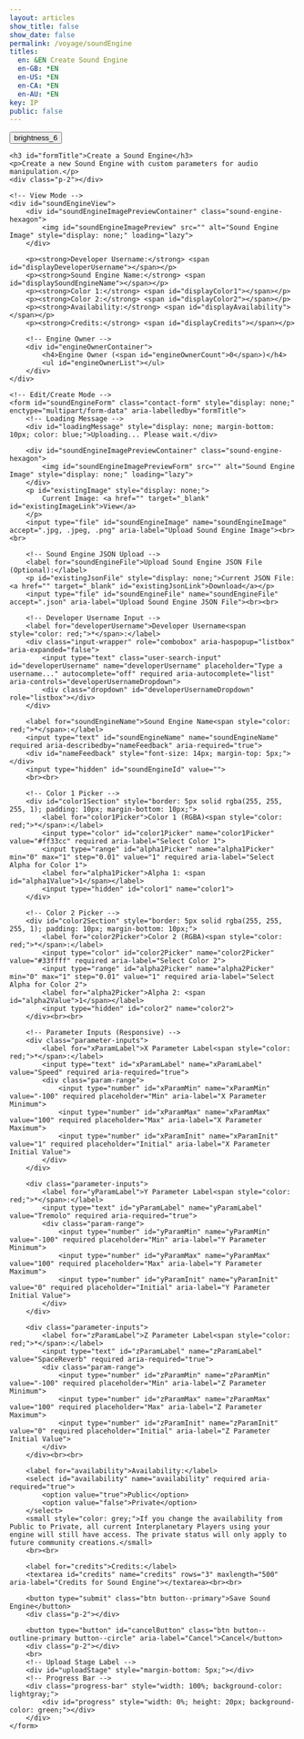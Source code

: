 ```yaml
---
layout: articles
show_title: false
show_date: false
permalink: /voyage/soundEngine
titles:
  en: &EN Create Sound Engine
  en-GB: *EN
  en-US: *EN
  en-CA: *EN
  en-AU: *EN
key: IP
public: false
---
```


<!-- Sound Engine Form Container -->
<div class="form-container">
    <div class="button-container">
        <div class="back-button-container">
            <a href="/voyage" title="Back to Voyage">
                <button id="backButton" class="btn button--outline-primary button--circle" aria-label="Back">
                    <span class="material-symbols-outlined">brightness_6</span>
                </button>
            </a>
        </div>
        <div class="edit-button-container">
            <button id="editButton" class="btn button--outline-primary button--circle" title="Edit Sound Engine" style="display: none;" aria-label="Edit">
                <span class="material-symbols-outlined">edit</span> 
            </button>
        </div>
    </div>

    <h3 id="formTitle">Create a Sound Engine</h3>
    <p>Create a new Sound Engine with custom parameters for audio manipulation.</p>
    <div class="p-2"></div>

    <!-- View Mode -->
    <div id="soundEngineView">
        <div id="soundEngineImagePreviewContainer" class="sound-engine-hexagon">
            <img id="soundEngineImagePreview" src="" alt="Sound Engine Image" style="display: none;" loading="lazy">
        </div>

        <p><strong>Developer Username:</strong> <span id="displayDeveloperUsername"></span></p>
        <p><strong>Sound Engine Name:</strong> <span id="displaySoundEngineName"></span></p>
        <p><strong>Color 1:</strong> <span id="displayColor1"></span></p>
        <p><strong>Color 2:</strong> <span id="displayColor2"></span></p>
        <p><strong>Availability:</strong> <span id="displayAvailability"></span></p>
        <p><strong>Credits:</strong> <span id="displayCredits"></span></p>

        <!-- Engine Owner -->
        <div id="engineOwnerContainer">
            <h4>Engine Owner (<span id="engineOwnerCount">0</span>)</h4>
            <ul id="engineOwnerList"></ul>
        </div>
    </div>

    <!-- Edit/Create Mode -->
    <form id="soundEngineForm" class="contact-form" style="display: none;" enctype="multipart/form-data" aria-labelledby="formTitle">
        <!-- Loading Message -->
        <div id="loadingMessage" style="display: none; margin-bottom: 10px; color: blue;">Uploading... Please wait.</div>

        <div id="soundEngineImagePreviewContainer" class="sound-engine-hexagon">
            <img id="soundEngineImagePreviewForm" src="" alt="Sound Engine Image" style="display: none;" loading="lazy">
        </div>
        <p id="existingImage" style="display: none;">
            Current Image: <a href="" target="_blank" id="existingImageLink">View</a>
        </p>
        <input type="file" id="soundEngineImage" name="soundEngineImage" accept=".jpg, .jpeg, .png" aria-label="Upload Sound Engine Image"><br><br>

        <!-- Sound Engine JSON Upload -->
        <label for="soundEngineFile">Upload Sound Engine JSON File (Optional):</label>
        <p id="existingJsonFile" style="display: none;">Current JSON File: <a href="" target="_blank" id="existingJsonLink">Download</a></p>
        <input type="file" id="soundEngineFile" name="soundEngineFile" accept=".json" aria-label="Upload Sound Engine JSON File"><br><br>

        <!-- Developer Username Input -->
        <label for="developerUsername">Developer Username<span style="color: red;">*</span>:</label>
        <div class="input-wrapper" role="combobox" aria-haspopup="listbox" aria-expanded="false">
            <input type="text" class="user-search-input" id="developerUsername" name="developerUsername" placeholder="Type a username..." autocomplete="off" required aria-autocomplete="list" aria-controls="developerUsernameDropdown">
            <div class="dropdown" id="developerUsernameDropdown" role="listbox"></div>
        </div>

        <label for="soundEngineName">Sound Engine Name<span style="color: red;">*</span>:</label>
        <input type="text" id="soundEngineName" name="soundEngineName" required aria-describedby="nameFeedback" aria-required="true">
        <div id="nameFeedback" style="font-size: 14px; margin-top: 5px;"></div>
        <input type="hidden" id="soundEngineId" value="">
        <br><br>

        <!-- Color 1 Picker -->
        <div id="color1Section" style="border: 5px solid rgba(255, 255, 255, 1); padding: 10px; margin-bottom: 10px;">
            <label for="color1Picker">Color 1 (RGBA)<span style="color: red;">*</span>:</label>
            <input type="color" id="color1Picker" name="color1Picker" value="#ff33cc" required aria-label="Select Color 1">
            <input type="range" id="alpha1Picker" name="alpha1Picker" min="0" max="1" step="0.01" value="1" required aria-label="Select Alpha for Color 1">
            <label for="alpha1Picker">Alpha 1: <span id="alpha1Value">1</span></label>
            <input type="hidden" id="color1" name="color1">
        </div>

        <!-- Color 2 Picker -->
        <div id="color2Section" style="border: 5px solid rgba(255, 255, 255, 1); padding: 10px; margin-bottom: 10px;">
            <label for="color2Picker">Color 2 (RGBA)<span style="color: red;">*</span>:</label>
            <input type="color" id="color2Picker" name="color2Picker" value="#33ffff" required aria-label="Select Color 2">
            <input type="range" id="alpha2Picker" name="alpha2Picker" min="0" max="1" step="0.01" value="1" required aria-label="Select Alpha for Color 2">
            <label for="alpha2Picker">Alpha 2: <span id="alpha2Value">1</span></label>
            <input type="hidden" id="color2" name="color2">
        </div><br><br>

        <!-- Parameter Inputs (Responsive) -->
        <div class="parameter-inputs">
            <label for="xParamLabel">X Parameter Label<span style="color: red;">*</span>:</label>
            <input type="text" id="xParamLabel" name="xParamLabel" value="Speed" required aria-required="true">
            <div class="param-range">
                <input type="number" id="xParamMin" name="xParamMin" value="-100" required placeholder="Min" aria-label="X Parameter Minimum">
                <input type="number" id="xParamMax" name="xParamMax" value="100" required placeholder="Max" aria-label="X Parameter Maximum">
                <input type="number" id="xParamInit" name="xParamInit" value="1" required placeholder="Initial" aria-label="X Parameter Initial Value">
            </div>
        </div>

        <div class="parameter-inputs">
            <label for="yParamLabel">Y Parameter Label<span style="color: red;">*</span>:</label>
            <input type="text" id="yParamLabel" name="yParamLabel" value="Tremolo" required aria-required="true">
            <div class="param-range">
                <input type="number" id="yParamMin" name="yParamMin" value="-100" required placeholder="Min" aria-label="Y Parameter Minimum">
                <input type="number" id="yParamMax" name="yParamMax" value="100" required placeholder="Max" aria-label="Y Parameter Maximum">
                <input type="number" id="yParamInit" name="yParamInit" value="0" required placeholder="Initial" aria-label="Y Parameter Initial Value">
            </div>
        </div>

        <div class="parameter-inputs">
            <label for="zParamLabel">Z Parameter Label<span style="color: red;">*</span>:</label>
            <input type="text" id="zParamLabel" name="zParamLabel" value="SpaceReverb" required aria-required="true">
            <div class="param-range">
                <input type="number" id="zParamMin" name="zParamMin" value="-100" required placeholder="Min" aria-label="Z Parameter Minimum">
                <input type="number" id="zParamMax" name="zParamMax" value="100" required placeholder="Max" aria-label="Z Parameter Maximum">
                <input type="number" id="zParamInit" name="zParamInit" value="0" required placeholder="Initial" aria-label="Z Parameter Initial Value">
            </div>
        </div><br><br>

        <label for="availability">Availability:</label>
        <select id="availability" name="availability" required aria-required="true">
            <option value="true">Public</option>
            <option value="false">Private</option>
        </select>
        <small style="color: grey;">If you change the availability from Public to Private, all current Interplanetary Players using your engine will still have access. The private status will only apply to future community creations.</small>
        <br><br>

        <label for="credits">Credits:</label>
        <textarea id="credits" name="credits" rows="3" maxlength="500" aria-label="Credits for Sound Engine"></textarea><br><br>

        <button type="submit" class="btn button--primary">Save Sound Engine</button>
        <div class="p-2"></div>

        <button type="button" id="cancelButton" class="btn button--outline-primary button--circle" aria-label="Cancel">Cancel</button>
        <div class="p-2"></div>
        <br>
        <!-- Upload Stage Label -->
        <div id="uploadStage" style="margin-bottom: 5px;"></div>
        <!-- Progress Bar -->
        <div class="progress-bar" style="width: 100%; background-color: lightgray;">
            <div id="progress" style="width: 0%; height: 20px; background-color: green;"></div>
        </div>
    </form>
</div>

<!-- Toast Container for Notifications -->
<div id="toastContainer"></div>

<script>
document.addEventListener('DOMContentLoaded', function() {
    const API_BASE_URL = 'https://api.plantasia.space:443/api'; // Ensure this matches your backend
    const userId = localStorage.getItem('userId'); 
    const DEFAULT_SE_IMAGE_URL = 'https://mw-storage.fra1.cdn.digitaloceanspaces.com/default/default-soundEngine.jpg'; // Replace with your actual default image URL

    if (!userId) {
        showToast('No logged-in user found. Please log in first.', 'error');
        window.location.href = '/login';
        return;
    }

    // DOM Elements
    const formTitle = document.getElementById('formTitle');
    const soundEngineView = document.getElementById('soundEngineView');
    const soundEngineForm = document.getElementById('soundEngineForm');
    const editButton = document.getElementById('editButton');
    const backButton = document.getElementById('backButton');
    const cancelButton = document.getElementById('cancelButton');
    const soundEngineImageInput = document.getElementById('soundEngineImage');
    const soundEngineImagePreviewForm = document.getElementById('soundEngineImagePreviewForm');
    const soundEngineFileInput = document.getElementById('soundEngineFile');
    const nameFeedback = document.getElementById('nameFeedback');
    const progressBar = document.getElementById('progress');
    const uploadStage = document.getElementById('uploadStage');
    const loadingMessage = document.getElementById('loadingMessage');

    const color1Picker = document.getElementById('color1Picker');
    const color2Picker = document.getElementById('color2Picker');
    const alpha1Picker = document.getElementById('alpha1Picker');
    const alpha2Picker = document.getElementById('alpha2Picker');
    const color1Input = document.getElementById('color1');
    const color2Input = document.getElementById('color2');
    const alpha1Value = document.getElementById('alpha1Value');
    const alpha2Value = document.getElementById('alpha2Value');

    const developerUsernameInput = document.getElementById('developerUsername');
    const developerUsernameDropdown = document.getElementById('developerUsernameDropdown'); // Renamed for clarity

    const soundEngineNameInput = document.getElementById('soundEngineName');
    const soundEngineIdInput = document.getElementById('soundEngineId');
    const availabilitySelect = document.getElementById('availability');
    const creditsTextarea = document.getElementById('credits');

    const displayDeveloperUsername = document.getElementById('displayDeveloperUsername');
    const displaySoundEngineName = document.getElementById('displaySoundEngineName');
    const displayColor1 = document.getElementById('displayColor1');
    const displayColor2 = document.getElementById('displayColor2');
    const displayAvailability = document.getElementById('displayAvailability');
    const displayCredits = document.getElementById('displayCredits');
    const soundEngineImagePreview = document.getElementById('soundEngineImagePreview');
    const engineOwnerList = document.getElementById('engineOwnerList');
    const engineOwnerCount = document.getElementById('engineOwnerCount');

    // Flags
    let isEditMode = false;
    let isOwner = false;
    let canEdit = false;

    // Regex for soundEngineName
    const soundEngineNameRegex = /^[a-zA-Z0-9 _-]{1,30}$/;

    // Variable to store the original Sound Engine name
    let originalSoundEngineName = '';

    // Flag to indicate that the form is fully initialized
    let formInitialized = false;

    // Debounce function
    function debounce(func, delay) {
        let debounceTimer;
        return function() {
            const context = this;
            const args = arguments;
            clearTimeout(debounceTimer);
            debounceTimer = setTimeout(() => func.apply(context, args), delay);
        }
    }

    /**
     * Convert Hex to RGBA
     * @param {string} hex 
     * @param {number} alpha 
     * @returns {string}
     */
    function hexToRgba(hex, alpha = 1) {
        let r = 0, g = 0, b = 0;
        if (hex.length === 7) {
            r = parseInt(hex.slice(1, 3), 16);
            g = parseInt(hex.slice(3, 5), 16);
            b = parseInt(hex.slice(5, 7), 16);
        }
        return `rgba(${r},${g},${b},${alpha})`;
    }

    /**
     * Convert RGB to Hex
     * @param {number} r 
     * @param {number} g 
     * @param {number} b 
     * @returns {string}
     */
    function rgbToHex(r, g, b) {
        return `#${((1 << 24) + (r << 16) + (g << 8) + b).toString(16).slice(1).toUpperCase()}`;
    }

    /**
     * Update Border Color for Color Pickers
     */
    function updateBorderColor() {
        const rgbaColor = hexToRgba(color1Picker.value, alpha1Picker.value);
        const color1Section = document.getElementById('color1Section');
        if (color1Section) {
            color1Section.style.borderColor = rgbaColor;
        }
        color1Input.value = rgbaColor;
        alpha1Value.innerText = alpha1Picker.value;
    }

    function updateBorderColor2() {
        const rgbaColor = hexToRgba(color2Picker.value, alpha2Picker.value);
        const color2Section = document.getElementById('color2Section');
        if (color2Section) {
            color2Section.style.borderColor = rgbaColor;
        }
        color2Input.value = rgbaColor;
        alpha2Value.innerText = alpha2Picker.value;
    }

    // Event listeners for color pickers
    color1Picker.addEventListener('input', updateBorderColor);
    alpha1Picker.addEventListener('input', updateBorderColor);
    color2Picker.addEventListener('input', updateBorderColor2);
    alpha2Picker.addEventListener('input', updateBorderColor2);

    // Initial call to set border color
    updateBorderColor();
    updateBorderColor2();

    /**
     * Function to Update Edit Button Based on Mode
     */
    function updateEditButton() {
        if (isEditMode) {
            // In Edit Mode: Show 'visibility' icon to switch to View Mode
            editButton.innerHTML = '<span class="material-symbols-outlined">visibility</span>';
            editButton.title = 'View Sound Engine';
            editButton.setAttribute('aria-label', 'View');
        } else {
            // In View Mode: Show 'edit' icon to switch to Edit Mode
            editButton.innerHTML = '<span class="material-symbols-outlined">edit</span>';
            editButton.title = 'Edit Sound Engine';
            editButton.setAttribute('aria-label', 'Edit');
        }
    }

    /**
     * Function to Update the URL Based on Mode
     * @param {string} mode - 'edit' or 'view'
     * @param {string} soundEngineId 
     */
    function updateURL(mode, soundEngineId) {
        const newURL = `/voyage/soundEngine?mode=${mode}&id=${encodeURIComponent(soundEngineId)}`;
        history.pushState({ mode }, '', newURL);
    }

    /**
     * Function to Handle Mode Toggle
     */
    function handleModeToggle(currentSoundEngineId) {
        if (isEditMode) {
            // Switch to View Mode
            isEditMode = false;
            toggleViewMode('view');
            loadSoundEngineDetails(currentSoundEngineId);
            updateURL('view', currentSoundEngineId);
        } else {
            // Switch to Edit Mode
            isEditMode = true;
            toggleViewMode('form');
            updateURL('edit', currentSoundEngineId);
        }
        updateEditButton();
    }

    /**
     * Initialize Edit Button and Event Listener
     */
    function initializeEditButton(currentSoundEngineId) {
        if (editButton) {
            editButton.style.display = 'block'; // Ensure the edit button is visible based on ownership
            updateEditButton(); // Set initial icon based on mode

            editButton.addEventListener('click', function() {
                handleModeToggle(currentSoundEngineId);
            });
        }
    }

    /**
     * Handle Browser Navigation (Back/Forward)
     */
    window.addEventListener('popstate', function(event) {
        if (event.state && event.state.mode) {
            const mode = event.state.mode;
            if (mode === 'edit') {
                isEditMode = true;
                toggleViewMode('form');
            } else {
                isEditMode = false;
                toggleViewMode('view');
                loadSoundEngineDetails(currentSoundEngineId);
            }
            updateEditButton();
        }
    });

    /**
     * Toggle between View and Form Modes
     * @param {string} mode - 'view' or 'form'
     */
    function toggleViewMode(mode) {
        if (mode === 'form') {
            soundEngineView.style.display = 'none';
            soundEngineForm.style.display = 'block';
        } else if (mode === 'view') {
            soundEngineView.style.display = 'block';
            soundEngineForm.style.display = 'none';
        }
    }

    /**
     * Handle mode logic and load sound engine details
     */
    const urlParams = new URLSearchParams(window.location.search);
    const modeParam = urlParams.get('mode');
    const currentSoundEngineId = urlParams.get('id') || '';

    if (modeParam === 'edit' && currentSoundEngineId) {
        formTitle.innerText = 'Edit Sound Engine';
        isEditMode = true;
        loadSoundEngineDetails(currentSoundEngineId);
        toggleViewMode('form'); // Show the form for editing
    } else if (modeParam === 'view' && currentSoundEngineId) {
        formTitle.innerText = 'Sound Engine Details';
        isEditMode = false;
        loadSoundEngineDetails(currentSoundEngineId);
        toggleViewMode('view'); // Show the view mode
    } else {
        formTitle.innerText = 'Create a Sound Engine';
        toggleViewMode('form'); // Show the form for creation
        isEditMode = false;
        formInitialized = true; // For creation mode, form is initialized immediately

        // Set default image in creation mode
        soundEngineImagePreviewForm.src = DEFAULT_SE_IMAGE_URL;
        soundEngineImagePreviewForm.style.display = 'block';
    }


    // Initialize Edit Button after determining the mode
    if (currentSoundEngineId) {
        initializeEditButton(currentSoundEngineId);
    }

    /**
     * Function to load Sound Engine details based on ID
     * @param {string} soundEngineId 
     */
    async function loadSoundEngineDetails(soundEngineId) {
        try {
            const response = await fetch(`${API_BASE_URL}/soundEngines/${soundEngineId}`, {
                credentials: 'include', // Use HTTP-only cookies for authentication
                headers: {
                    'Content-Type': 'application/json'
                }
            });

            if (!response.ok) {
                throw new Error(`Server responded with status ${response.status}`);
            }

            const data = await response.json();
            console.log('Load Sound Engine Details Response:', data);
            console.log('soundEngine:', data.soundEngine); // Added for debugging

            if (data.success && data.soundEngine) {
                const soundEngine = data.soundEngine;

                // Adjust based on your backend's owner field
                isOwner = soundEngine.ownerDetails && soundEngine.ownerDetails.ownerId === userId;

                canEdit = isOwner; // Adjust based on your permission logic
                console.log('Is user the owner?', isOwner);
                console.log('Can user edit?', canEdit);

                populateViewMode(soundEngine);
                populateFormMode(soundEngine);

                // Store the original name
                originalSoundEngineName = soundEngine.soundEngineName;

                // Show or hide edit button based on ownership
                if (isOwner) {
                    editButton.style.display = 'block';
                    updateEditButton(); // Update the edit button based on the current mode
                } else {
                    editButton.style.display = 'none';
                }

                // Toggle to the appropriate mode
                if (isEditMode) {
                    toggleViewMode('form');
                } else {
                    toggleViewMode('view');
                }

                // Mark form as initialized after populating data
                formInitialized = true;

            } else {
                showToast(data.message || 'Failed to load Sound Engine details.', 'error');
            }
        } catch (error) {
            console.error('Error fetching Sound Engine details:', error);
            showToast('An error occurred while loading Sound Engine details.', 'error');
        }
    }

    /**
     * Populate View Mode with Sound Engine Data
     * @param {object} soundEngine 
     */
    function populateViewMode(soundEngine) {
        displayDeveloperUsername.innerText = soundEngine.developerUsername;
        displaySoundEngineName.innerText = soundEngine.soundEngineName;
        displayColor1.innerText = soundEngine.color1;
        displayColor2.innerText = soundEngine.color2;
        displayAvailability.innerText = soundEngine.isPublic ? 'Public' : 'Private';
        displayCredits.innerText = soundEngine.credits || 'No credits provided';

                // Image Display
        if (soundEngine.soundEngineImageURL) {
            soundEngineImagePreview.src = soundEngine.soundEngineImageURL;
            soundEngineImagePreview.style.display = 'block';
        } else {
            soundEngineImagePreview.src = DEFAULT_SE_IMAGE_URL;
            soundEngineImagePreview.style.display = 'block';
        }

        // Engine Owner Details
        engineOwnerList.innerHTML = ''; // Clear existing list

        if (soundEngine.ownerDetails) {
            const owner = soundEngine.ownerDetails;
            const li = document.createElement('li');
            li.classList.add('user-list-item');

            li.innerHTML = `
                <div class="user-profile-pic">
                    <img src="${owner.profileImage ? `https://api.plantasia.space${owner.profileImage}` : 'https://api.plantasia.space/uploads/default/default-profile.jpg'}" alt="${owner.username}" loading="lazy">
                </div>
                <div class="user-details">
                    <div class="user-display-name">${owner.displayName || 'Unknown'}</div>
                    <div class="user-username">
                        <a href="/xplorer/?username=${encodeURIComponent(owner.username)}" target="_self">
                            @${owner.username || 'Unknown'}
                        </a>
                    </div>
                </div>
            `;
            engineOwnerList.appendChild(li);
            engineOwnerCount.innerText = 1;
        } else {
            engineOwnerList.innerHTML = '<li>No owner details available.</li>';
            engineOwnerCount.innerText = 0;
        }
    }

    /**
     * Populate Form Mode with Sound Engine Data for Editing
     * @param {object} soundEngine 
     */
    function populateFormMode(soundEngine) {
        developerUsernameInput.value = soundEngine.developerUsername;
        soundEngineNameInput.value = soundEngine.soundEngineName;
        color1Input.value = soundEngine.color1;
        color2Input.value = soundEngine.color2;
        availabilitySelect.value = soundEngine.isPublic.toString();
        creditsTextarea.value = soundEngine.credits || '';
        soundEngineIdInput.value = soundEngine._id;

        // Show existing image
        if (soundEngine.soundEngineImageURL) {
            const existingImage = document.getElementById('existingImage'); // Ensure these elements exist
            const existingImageLink = document.getElementById('existingImageLink');
            existingImage.style.display = 'block';
            existingImageLink.href = soundEngine.soundEngineImageURL;
            existingImageLink.textContent = soundEngine.soundEngineImageKey.split('/').pop();
            soundEngineImagePreviewForm.src = soundEngine.soundEngineImageURL;
            soundEngineImagePreviewForm.style.display = 'block';
        } else {
            const existingImage = document.getElementById('existingImage');
            soundEngineImagePreviewForm.style.display = 'none';
            if (existingImage) {
                existingImage.style.display = 'none';
            }
        }

        // Show existing JSON file
        const existingJsonFile = document.getElementById('existingJsonFile');
        const existingJsonLink = document.getElementById('existingJsonLink');
        if (soundEngine.soundEngineFileURL) {
            existingJsonFile.style.display = 'block';
            existingJsonLink.href = soundEngine.soundEngineFileURL;
            existingJsonLink.textContent = soundEngine.soundEngineFileKey.split('/').pop();
        } else {
            existingJsonFile.style.display = 'none';
        }

        // Update color pickers based on stored RGBA values
        const [r1, g1, b1, a1] = extractRGBAValues(soundEngine.color1);
        const [r2, g2, b2, a2] = extractRGBAValues(soundEngine.color2);

        color1Picker.value = rgbToHex(r1, g1, b1);
        alpha1Picker.value = a1;
        updateBorderColor();

        color2Picker.value = rgbToHex(r2, g2, b2);
        alpha2Picker.value = a2;
        updateBorderColor2();
    }

    /**
     * Helper Function to Extract RGBA Values
     * @param {string} rgbaString 
     * @returns {Array} [r, g, b, a]
     */
    function extractRGBAValues(rgbaString) {
        const rgbaMatch = rgbaString.match(/rgba?\((\d+),\s*(\d+),\s*(\d+),?\s*(\d*(?:\.\d+)?)?\)/);
        if (rgbaMatch) {
            const [, r, g, b, a = 1] = rgbaMatch;
            return [parseInt(r), parseInt(g), parseInt(b), parseFloat(a)];
        }
        return [0, 0, 0, 1]; // Default values if parsing fails
    }

/**
 * Show Toast Notifications
 * @param {string} message - The message to display.
 * @param {string} type - The type of toast ('success' or 'error').
 */
function showToast(message, type = 'success') {
    console.log(`showToast called with message: "${message}", type: "${type}"`);
    const toastContainer = document.getElementById('toastContainer');
    if (!toastContainer) {
        console.error('Toast container not found!');
        return;
    }

    // Create Toast Element
                const toast = document.createElement('div');
            const toastId = `toast_${Date.now()}`;
            toast.classList.add('toast', type);
            toast.setAttribute('id', toastId);
            toast.setAttribute('role', 'alert');
            toast.setAttribute('aria-live', 'assertive');
            toast.setAttribute('aria-atomic', 'true');
            toast.setAttribute('tabindex', '0'); // Make focusable

            // Close Button
            const closeBtn = document.createElement('button');
            closeBtn.classList.add('close-btn');
            closeBtn.innerHTML = '&times;';
            closeBtn.setAttribute('aria-label', 'Close notification');
            closeBtn.onclick = () => {
                toast.classList.remove('show');
                setTimeout(() => {
                    const toastElem = document.getElementById(toastId);
                    if (toastElem) {
                        toastElem.remove();
                        console.log(`Toast "${toastId}" removed from DOM.`);
                    }
                }, 500);
            };

            // Append Close Button and Message to Toast
            toast.appendChild(closeBtn);
            toast.appendChild(document.createTextNode(message));
            toastContainer.appendChild(toast);
            console.log(`Toast "${toastId}" appended to #toastContainer.`);

            // Show the toast with animation
            setTimeout(() => {
                toast.classList.add('show');
                console.log(`Toast "${toastId}" shown.`);
                if (type === 'error') {
                    toast.focus(); // Shift focus to the toast for immediate notification
                }
            }, 100);

            // Determine auto-close behavior based on toast type
            if (type === 'success') {
                // Auto-close success toasts after 3 seconds
                setTimeout(() => {
                    toast.classList.remove('show');
                    console.log(`Toast "${toastId}" hiding.`);
                    setTimeout(() => {
                        const toastElem = document.getElementById(toastId);
                        if (toastElem) {
                            toastElem.remove();
                            console.log(`Toast "${toastId}" removed from DOM.`);
                        }
                    }, 500);
                }, 3000);
            }
        }

    /**
     * Disable or Enable Form Inputs
     * @param {boolean} disable 
     */
    function disableFormInputs(disable) {
        const inputs = soundEngineForm.querySelectorAll('input, textarea, select, button');
        inputs.forEach(input => {
            input.disabled = disable;
        });
    }

    /**
     * Function to submit Sound Engine data (Create)
     */
    async function handleFormSubmit(event) {
        event.preventDefault();

        // Disable form to prevent multiple submissions
        disableFormInputs(true);
        showLoading(true);
        progressBar.style.width = '0%';
        uploadStage.innerText = 'Uploading... Please wait.';

        try {
            // Extract necessary fields
            const ownerId = userId;
            const isPublic = availabilitySelect.value === 'true';
            const developerUsername = developerUsernameInput.value.trim();
            const soundEngineName = soundEngineNameInput.value.trim();
            const color1 = color1Input.value;
            const color2 = color2Input.value;
            const xParam = JSON.stringify({
                label: document.getElementById('xParamLabel').value.trim(),
                min: parseFloat(document.getElementById('xParamMin').value),
                max: parseFloat(document.getElementById('xParamMax').value),
                initValue: parseFloat(document.getElementById('xParamInit').value)
            });
            const yParam = JSON.stringify({
                label: document.getElementById('yParamLabel').value.trim(),
                min: parseFloat(document.getElementById('yParamMin').value),
                max: parseFloat(document.getElementById('yParamMax').value),
                initValue: parseFloat(document.getElementById('yParamInit').value)
            });
            const zParam = JSON.stringify({
                label: document.getElementById('zParamLabel').value.trim(),
                min: parseFloat(document.getElementById('zParamMin').value),
                max: parseFloat(document.getElementById('zParamMax').value),
                initValue: parseFloat(document.getElementById('zParamInit').value)
            });
            const credits = creditsTextarea.value.trim();

            // Prepare payload for /submit
            const submitPayload = {
                ownerId,
                isPublic,
                developerUsername,
                soundEngineName,
                color1,
                color2,
                xParam,
                yParam,
                zParam,
                credits
            };

            // Handle files
            const soundEngineImage = soundEngineImageInput.files[0];
            if (soundEngineImage) {
                submitPayload.soundEngineImageFileName = soundEngineImage.name;
                submitPayload.soundEngineImageFileType = soundEngineImage.type;
            }

            const soundEngineFile = soundEngineFileInput.files[0];
            if (soundEngineFile) {
                submitPayload.soundEngineFileName = soundEngineFile.name;
                submitPayload.soundEngineFileType = soundEngineFile.type;
            }

            // Real-time validation for soundEngineName
            if (!soundEngineNameRegex.test(soundEngineName)) {
                throw new Error('Invalid Sound Engine Name format. Use 1-30 characters: letters, numbers, underscores, or hyphens.');
            }

            const isUnique = await checkSoundEngineExists(soundEngineName);
            if (!isUnique) {
                throw new Error('Sound Engine name is already taken. Please choose another one.');
            }

            // Show loading message
            uploadStage.innerText = 'Submitting Sound Engine Data...';

            console.log('Submitting payload to /soundEngines/submit:', submitPayload); // Debugging

            // Make API call to /submit
            const submitResponse = await fetch(`${API_BASE_URL}/soundEngines/submit`, {
                method: 'POST',
                credentials: 'include', // Use HTTP-only cookies for authentication
                headers: {
                    'Content-Type': 'application/json'
                },
                body: JSON.stringify(submitPayload)
            });

            let submitData;
            try {
                submitData = await submitResponse.json();
            } catch (jsonError) {
                const text = await submitResponse.text();
                throw new Error(`Unexpected response format: ${text}`);
            }

            console.log('API Response Status:', submitResponse.status);
            console.log('API Response Data:', submitData);

            if (!submitData.success) {
                throw new Error(submitData.message || 'Failed to create Sound Engine.');
            }

            const { soundEngineId, uploadURLs, uploadKeys } = submitData;

            // Update progress
            progressBar.style.width = '25%';
            uploadStage.innerText = 'Uploading Image...';

            // Step 2: Upload files to presigned URLs with progress
            // Function to upload a single file with progress
            function uploadFileWithProgress(file, url, stageDescription) {
                return new Promise((resolve, reject) => {
                    const xhr = new XMLHttpRequest();
                    xhr.open('PUT', url, true);
                    xhr.setRequestHeader('Content-Type', file.type);

                    xhr.upload.onprogress = function(event) {
                        if (event.lengthComputable) {
                            const percentComplete = (event.loaded / event.total) * 100;
                            // Calculate overall progress based on stages
                            let stageProgress = 0;
                            if (stageDescription === 'Image') stageProgress = 25;
                            if (stageDescription === 'Sound Engine JSON') stageProgress = 50;
                            progressBar.style.width = `${stageProgress + (percentComplete / 100) * 25}%`;
                        }
                    };

                    xhr.onload = function() {
                        if (xhr.status === 200 || xhr.status === 204) {
                            resolve();
                        } else {
                            reject(new Error(`Failed to upload ${file.name}: ${xhr.statusText}`));
                        }
                    };

                    xhr.onerror = function() {
                        reject(new Error(`Network error while uploading ${file.name}.`));
                    };

                    xhr.send(file);
                });
            }

            // Upload Image
            if (soundEngineImage && uploadURLs.soundEngineImageURL) {
                uploadStage.innerText = 'Uploading Image...';
                await uploadFileWithProgress(soundEngineImage, uploadURLs.soundEngineImageURL, 'Image');
            }

            // Update progress
            progressBar.style.width = '50%';
            uploadStage.innerText = 'Uploading Sound Engine JSON File...';

            // Upload Sound Engine JSON File
            if (soundEngineFile && uploadURLs.soundEngineFileURL) {
                await uploadFileWithProgress(soundEngineFile, uploadURLs.soundEngineFileURL, 'Sound Engine JSON');
            }

            // Update progress
            progressBar.style.width = '75%';
            uploadStage.innerText = 'Finalizing Sound Engine...';

            // Step 3: Finalize Sound Engine
            const finalizePayload = {
                soundEngineId,
                soundEngineImageKey: uploadKeys.soundEngineImageKey || '',
                soundEngineFileKey: uploadKeys.soundEngineFileKey || ''
            };

            console.log('Finalizing Sound Engine with payload:', finalizePayload); // Debugging

            const finalizeResponse = await fetch(`${API_BASE_URL}/soundEngines/finalize`, {
                method: 'POST',
                credentials: 'include', // Use HTTP-only cookies for authentication
                headers: {
                    'Content-Type': 'application/json'
                },
                body: JSON.stringify(finalizePayload)
            });

            let finalizeData;
            try {
                finalizeData = await finalizeResponse.json();
            } catch (jsonError) {
                const text = await finalizeResponse.text();
                throw new Error(`Unexpected response format: ${text}`);
            }

            if (!finalizeData.success) {
                throw new Error(finalizeData.message || 'Failed to finalize Sound Engine.');
            }

            // Update progress
            progressBar.style.width = '100%';
            uploadStage.innerText = 'Sound Engine Created Successfully!';

            // Show success toast
            showToast('Sound Engine created successfully!', 'success');

            // Update sessionData.enginesOwned in localStorage
            const sessionData = JSON.parse(localStorage.getItem('sessionData')) || {};
            if (Array.isArray(sessionData.enginesOwned)) {
                sessionData.enginesOwned.push(soundEngineId);
            } else {
                sessionData.enginesOwned = [soundEngineId];
            }
            localStorage.setItem('sessionData', JSON.stringify(sessionData));

            // Clear cache if using lscache
            if (typeof lscache !== 'undefined') { // Check if lscache is available
                lscache.remove(`profile_${userId}`);
                lscache.remove(`soundEngines_batch_${userId}`);
            }

            // Redirect to view mode after a short delay to allow the toast to be visible
            setTimeout(() => {
                window.location.href = `/voyage/soundEngine?mode=view&id=${encodeURIComponent(soundEngineId)}`;
            }, 3000); // 3-second delay

        } catch (error) {
            console.error('Error during Sound Engine submission:', error);
            showToast(error.message, 'error');
        } finally {
            // Re-enable form inputs and reset progress bar
            disableFormInputs(false);
            showLoading(false);
            progressBar.style.width = '0%';
            uploadStage.innerText = '';
        }
    }

async function handleEditSubmit(event) {
    event.preventDefault();

    // Disable form to prevent multiple submissions
    disableFormInputs(true);
    showLoading(true);
    progressBar.style.width = '0%';
    uploadStage.innerText = 'Updating Sound Engine...';

    try {
        // Extract Sound Engine ID
        const soundEngineId = soundEngineIdInput.value;
        if (!soundEngineId) {
            throw new Error('Sound Engine ID is missing.');
        }

        // Extract form data
        const isPublic = availabilitySelect.value === 'true';
        const developerUsername = developerUsernameInput.value.trim();
        const soundEngineName = soundEngineNameInput.value.trim();
        const color1 = color1Input.value;
        const color2 = color2Input.value;
        const xParam = JSON.stringify({
            label: document.getElementById('xParamLabel').value.trim(),
            min: parseFloat(document.getElementById('xParamMin').value),
            max: parseFloat(document.getElementById('xParamMax').value),
            initValue: parseFloat(document.getElementById('xParamInit').value)
        });
        const yParam = JSON.stringify({
            label: document.getElementById('yParamLabel').value.trim(),
            min: parseFloat(document.getElementById('yParamMin').value),
            max: parseFloat(document.getElementById('yParamMax').value),
            initValue: parseFloat(document.getElementById('yParamInit').value)
        });
        const zParam = JSON.stringify({
            label: document.getElementById('zParamLabel').value.trim(),
            min: parseFloat(document.getElementById('zParamMin').value),
            max: parseFloat(document.getElementById('zParamMax').value),
            initValue: parseFloat(document.getElementById('zParamInit').value)
        });
        const credits = creditsTextarea.value.trim();

        // Prepare payload for /soundEngines/:id (PATCH)
        const patchPayload = {
            ownerId: userId,
            isPublic,
            developerUsername,
            soundEngineName,
            color1,
            color2,
            xParam,
            yParam,
            zParam,
            credits
        };

        // Handle files
        const soundEngineImage = soundEngineImageInput.files[0];
        if (soundEngineImage) {
            patchPayload.newSoundEngineImageFileName = soundEngineImage.name;
            patchPayload.newSoundEngineImageFileType = soundEngineImage.type;
        }

        const soundEngineFile = soundEngineFileInput.files[0];
        if (soundEngineFile) {
            patchPayload.newSoundEngineFileName = soundEngineFile.name;
            patchPayload.newSoundEngineFileType = soundEngineFile.type;
        }

        // Real-time validation for soundEngineName
        if (!soundEngineNameRegex.test(soundEngineName)) {
            throw new Error('Invalid Sound Engine Name format. Use 1-30 characters: letters, numbers, underscores, or hyphens.');
        }

        const isAvailable = await checkSoundEngineExists(soundEngineName, soundEngineId);
        if (!isAvailable) {
            throw new Error('Sound Engine name is already taken. Please choose another one.');
        }

        // Show loading message
        uploadStage.innerText = 'Updating Sound Engine Data...';

        console.log('Submitting payload to /soundEngines/:id (PATCH):', patchPayload); // Debugging

        // Make API call to /soundEngines/:id (PATCH)
        const patchResponse = await fetch(`${API_BASE_URL}/soundEngines/${soundEngineId}`, {
            method: 'PATCH',
            credentials: 'include', // Use HTTP-only cookies for authentication
            headers: {
                'Content-Type': 'application/json'
            },
            body: JSON.stringify(patchPayload)
        });

        let patchData;
        try {
            patchData = await patchResponse.json();
        } catch (jsonError) {
            const text = await patchResponse.text();
            throw new Error(`Unexpected response format: ${text}`);
        }

        console.log('API Response Status:', patchResponse.status);
        console.log('API Response Data:', patchData);

        if (!patchData.success) {
            throw new Error(patchData.message || 'Failed to update Sound Engine.');
        }

        // Update progress
        progressBar.style.width = '25%';
        uploadStage.innerText = 'Uploading Image...';

        // Step 2: Upload files to presigned URLs with progress
        const { uploadURLs, uploadKeys } = patchData;

        // Function to upload a single file with progress (reuse from create)
        function uploadFileWithProgress(file, url, stageDescription) {
            return new Promise((resolve, reject) => {
                const xhr = new XMLHttpRequest();
                xhr.open('PUT', url, true);
                xhr.setRequestHeader('Content-Type', file.type);

                xhr.upload.onprogress = function(event) {
                    if (event.lengthComputable) {
                        const percentComplete = (event.loaded / event.total) * 100;
                        // Calculate overall progress based on stages
                        let stageProgress = 0;
                        if (stageDescription === 'Image') stageProgress = 25;
                        if (stageDescription === 'Sound Engine JSON') stageProgress = 50;
                        progressBar.style.width = `${stageProgress + (percentComplete / 100) * 25}%`;
                    }
                };

                xhr.onload = function() {
                    if (xhr.status === 200 || xhr.status === 204) {
                        resolve();
                    } else {
                        reject(new Error(`Failed to upload ${file.name}: ${xhr.statusText}`));
                    }
                };

                xhr.onerror = function() {
                    reject(new Error(`Network error while uploading ${file.name}.`));
                };

                xhr.send(file);
            });
        }

        // Upload Image
        if (soundEngineImage && uploadURLs.soundEngineImageURL) {
            uploadStage.innerText = 'Uploading Image...';
            await uploadFileWithProgress(soundEngineImage, uploadURLs.soundEngineImageURL, 'Image');
        }

        // Update progress
        progressBar.style.width = '50%';
        uploadStage.innerText = 'Uploading Sound Engine JSON File...';

        // Upload Sound Engine JSON File
        if (soundEngineFile && uploadURLs.soundEngineFileURL) {
            await uploadFileWithProgress(soundEngineFile, uploadURLs.soundEngineFileURL, 'Sound Engine JSON');
        }

        // Update progress
        progressBar.style.width = '75%';
        uploadStage.innerText = 'Finalizing Sound Engine...';

        // Step 3: Finalize Sound Engine
        const finalizePayload = {
            soundEngineId,
            soundEngineImageKey: uploadKeys.soundEngineImageKey || '',
            soundEngineFileKey: uploadKeys.soundEngineFileKey || ''
        };

        console.log('Finalizing Sound Engine with payload:', finalizePayload); // Debugging

        const finalizeResponse = await fetch(`${API_BASE_URL}/soundEngines/finalize`, {
            method: 'POST',
            credentials: 'include', // Use HTTP-only cookies for authentication
            headers: {
                'Content-Type': 'application/json'
            },
            body: JSON.stringify(finalizePayload)
        });

        let finalizeData;
        try {
            finalizeData = await finalizeResponse.json();
        } catch (jsonError) {
            const text = await finalizeResponse.text();
            throw new Error(`Unexpected response format: ${text}`);
        }

        if (!finalizeData.success) {
            throw new Error(finalizeData.message || 'Failed to finalize Sound Engine.');
        }

        // Update progress
        progressBar.style.width = '100%';
        uploadStage.innerText = 'Sound Engine Updated Successfully!';

        // Show success toast
        showToast('Sound Engine updated successfully!', 'success');

        // Clear cache if using lscache
        if (typeof lscache !== 'undefined') { // Check if lscache is available
            lscache.remove(`profile_${userId}`);
            lscache.remove(`soundEngines_batch_${userId}`);
        }

        // Redirect to view mode after a short delay to allow the toast to be visible
        setTimeout(() => {
            window.location.href = `/voyage/soundEngine?mode=view&id=${encodeURIComponent(soundEngineId)}`;
        }, 3000); // 3-second delay

    } catch (error) {
        console.error('Error during Sound Engine update:', error);
        showToast(error.message, 'error');
    } finally {
        // Re-enable form inputs and reset progress bar
        disableFormInputs(false);
        showLoading(false);
        progressBar.style.width = '0%';
        uploadStage.innerText = '';
    }
}

    /**
     * Function to check if a Sound Engine name exists (for real-time validation)
     * @param {string} soundEngineName 
     * @param {string} soundEngineId 
     * @returns {boolean}
     */
    async function checkSoundEngineExists(soundEngineName, soundEngineId = null) {
        try {
            const url = new URL(`${API_BASE_URL}/soundEngines/exists`);
            url.searchParams.append('soundEngineName', soundEngineName);
            if (soundEngineId) {
                url.searchParams.append('id', soundEngineId);
            }

            const response = await fetch(url, {
                credentials: 'include',
                headers: {
                    'Content-Type': 'application/json'
                }
            });

            if (!response.ok) {
                throw new Error(`Server responded with status ${response.status}`);
            }

            const data = await response.json();

            if (!data.success) {
                throw new Error(data.message || 'Failed to check Sound Engine name.');
            }

            return !data.exists; // true if name is available
        } catch (error) {
            console.error('Error checking Sound Engine existence:', error);
            return false;
        }
    }

    /**
     * Handle Sound Engine Name Input for Duplication Check
     */
soundEngineNameInput.addEventListener('input', debounce(async function(e) {
    // Do not process input events until form is initialized
    if (!formInitialized) return;

    const soundEngineName = e.target.value.trim();
    const soundEngineId = soundEngineIdInput.value;

    console.log('isEditMode:', isEditMode);
    console.log('soundEngineName:', soundEngineName);
    console.log('originalSoundEngineName:', originalSoundEngineName);

    // Skip uniqueness check if the name hasn't changed
    if (isEditMode && soundEngineName.toLowerCase() === originalSoundEngineName.toLowerCase()) {
        nameFeedback.innerText = 'Sound Engine name is available.';
        nameFeedback.style.color = 'green';
        return;
    }

    if (!soundEngineNameRegex.test(soundEngineName)) {
        nameFeedback.innerText = 'Invalid format. Use 1-30 characters: letters, numbers, underscores, hyphens, or spaces.';
        nameFeedback.style.color = 'red';
        return;
    }

    const isAvailable = await checkSoundEngineExists(soundEngineName, soundEngineId);
    if (!isAvailable) {
        nameFeedback.innerText = 'Sound Engine name is already taken.';
        nameFeedback.style.color = 'red';
    } else {
        nameFeedback.innerText = 'Sound Engine name is available.';
        nameFeedback.style.color = 'green';
    }
}, 300));
    /**
     * Handle Image Input Change for Preview
     */
soundEngineImageInput.addEventListener('change', function() {
    const file = this.files[0];
    if (file && file.type.startsWith('image/')) {
        const reader = new FileReader();
        reader.onload = function(e) {
            soundEngineImagePreviewForm.src = e.target.result;
            soundEngineImagePreviewForm.style.display = 'block';
        };
        reader.readAsDataURL(file);
    } else {
        soundEngineImagePreviewForm.src = DEFAULT_SE_IMAGE_URL;
        soundEngineImagePreviewForm.style.display = 'block';
    }
});

    /**
     * Handle Form Submission based on Mode
     */
    soundEngineForm.addEventListener('submit', function(event) {
        if (isEditMode) {
            handleEditSubmit(event);
        } else {
            handleFormSubmit(event);
        }
    });

    /**
     * Function to show or hide loading indicators
     * @param {boolean} show 
     */
    function showLoading(show) {
        if (loadingMessage) {
            loadingMessage.style.display = show ? 'block' : 'none';
        }
    }

    /**
     * Cancel Button Event Listener
     */
        cancelButton.addEventListener('click', function() {
            if (isEditMode) {
                // Switch back to view mode if in edit mode
                isEditMode = false;
                toggleViewMode('view');
                updateURL('view', soundEngineIdInput.value); // Update URL to reflect view mode
                loadSoundEngineDetails(soundEngineIdInput.value); // Reload details in view mode
                updateEditButton(); // Adjust the edit button icon and title
            } else {
                // If not in edit mode, return to the main sound engine list or home page
                window.location.href = '/voyage';
            }
        });


});
</script>
